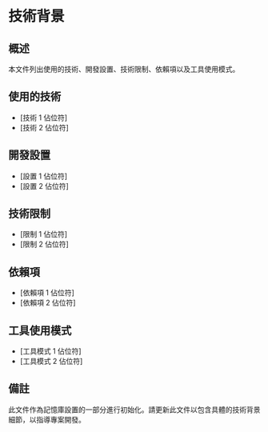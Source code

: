 # 技術背景

## 概述
本文件列出使用的技術、開發設置、技術限制、依賴項以及工具使用模式。

## 使用的技術
- [技術 1 佔位符]
- [技術 2 佔位符]

## 開發設置
- [設置 1 佔位符]
- [設置 2 佔位符]

## 技術限制
- [限制 1 佔位符]
- [限制 2 佔位符]

## 依賴項
- [依賴項 1 佔位符]
- [依賴項 2 佔位符]

## 工具使用模式
- [工具模式 1 佔位符]
- [工具模式 2 佔位符]

## 備註
此文件作為記憶庫設置的一部分進行初始化。請更新此文件以包含具體的技術背景細節，以指導專案開發。
